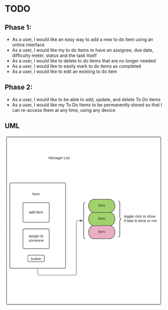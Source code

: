 # TODO 

## Phase 1: 

- As a user, I would like an easy way to add a new to do item using an online interface
- As a user, I would like my to do items to have an assignee, due date, difficulty meter, status and the task itself
- As a user, I would like to delete to do items that are no longer needed
- As a user, I would like to easily mark to do items as completed
- As a user, I would like to edit an existing to do item

## Phase 2: 
- As a user, I would like to be able to add, update, and delete To Do items
- As a user, I would like my To Do Items to be permanently stored so that I can re-access them at any time, using any device

## UML
![TODO uml](./assets/uml.png)